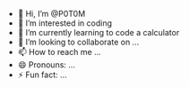 - 👋 Hi, I’m @P0T0M
- 👀 I’m interested in coding
- 🌱 I’m currently learning to code a calculator
- 💞️ I’m looking to collaborate on ...
- 📫 How to reach me ...
- 😄 Pronouns: ...
- ⚡ Fun fact: ...

<!---
P0T0M/P0T0M is a ✨ special ✨ repository because its `README.md` (this file) appears on your GitHub profile.
You can click the Preview link to take a look at your changes.
--->
